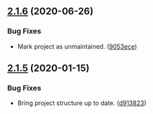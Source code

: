 ## [2.1.6](https://github.com/yeldiRium/redux-combine-getters/compare/v2.1.5...v2.1.6) (2020-06-26)


### Bug Fixes

* Mark project as unmaintained. ([9053ece](https://github.com/yeldiRium/redux-combine-getters/commit/9053ece3d78b6e384dd8078a25e1e8d7c24667bc))

## [2.1.5](https://github.com/yeldiRium/redux-combine-getters/compare/v2.1.4...v2.1.5) (2020-01-15)


### Bug Fixes

* Bring project structure up to date. ([d913823](https://github.com/yeldiRium/redux-combine-getters/commit/d913823e988e886802ca91b424dc4a042c7e32d1))
